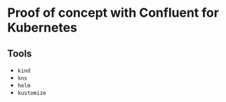 # Proof of concept with Confluent for Kubernetes

## Tools

- `kind`
- `kns`
- `helm`
- `kustomize`

